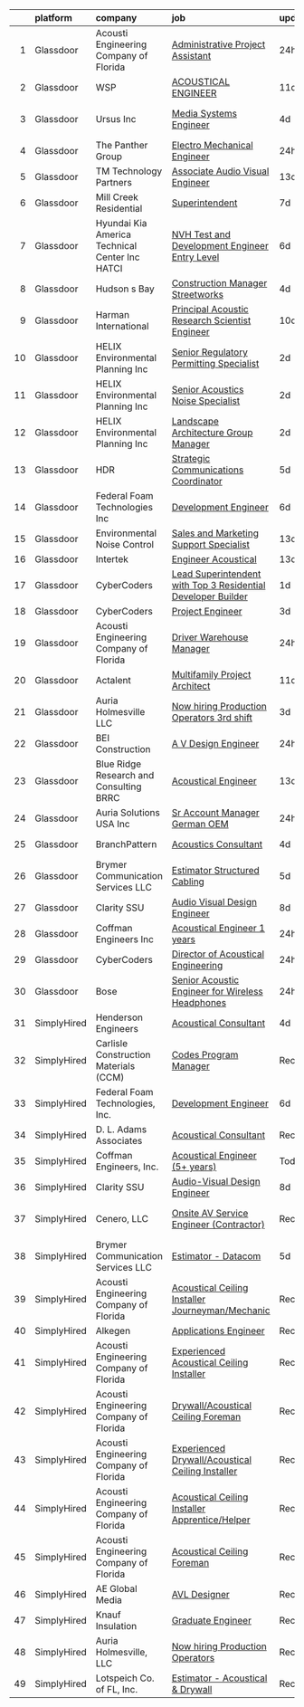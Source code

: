 

|    | platform    | company                                           | job                                                                                                                                                                                                                                                                                                                                                                                                                                                                                                                                                                                                                                                                                                                                                                                                                                                                                                                                                                                                                                                                                                                                                                                                                                                                                                                                                                                                                           | update_time   | location                  |
|---:|:------------|:--------------------------------------------------|:------------------------------------------------------------------------------------------------------------------------------------------------------------------------------------------------------------------------------------------------------------------------------------------------------------------------------------------------------------------------------------------------------------------------------------------------------------------------------------------------------------------------------------------------------------------------------------------------------------------------------------------------------------------------------------------------------------------------------------------------------------------------------------------------------------------------------------------------------------------------------------------------------------------------------------------------------------------------------------------------------------------------------------------------------------------------------------------------------------------------------------------------------------------------------------------------------------------------------------------------------------------------------------------------------------------------------------------------------------------------------------------------------------------------------|:--------------|:--------------------------|
|  1 | Glassdoor   | Acousti Engineering Company of Florida            | [Administrative Project Assistant](https://www.glassdoor.com/partner/jobListing.htm?pos=130&ao=1136043&s=58&guid=00000182154120f6afd54ba8b5dfa11b&src=GD_JOB_AD&t=SR&vt=w&ea=1&cs=1_5f589d04&cb=1658213966461&jobListingId=1008012456630&jrtk=3-0-1g8ak289rkhqf801-1g8ak28afg4er800-5ed929d872ec519d-)                                                                                                                                                                                                                                                                                                                                                                                                                                                                                                                                                                                                                                                                                                                                                                                                                                                                                                                                                                                                                                                                                                                        | 24h           | Garner, NC                |
|  2 | Glassdoor   | WSP                                               | [ACOUSTICAL ENGINEER](https://www.glassdoor.com/partner/jobListing.htm?pos=115&ao=1136043&s=58&guid=00000182154120f6afd54ba8b5dfa11b&src=GD_JOB_AD&t=SR&vt=w&cs=1_40ce6d6f&cb=1658213966454&jobListingId=1007990487585&jrtk=3-0-1g8ak289rkhqf801-1g8ak28afg4er800-0a1e8c84c27d995b-)                                                                                                                                                                                                                                                                                                                                                                                                                                                                                                                                                                                                                                                                                                                                                                                                                                                                                                                                                                                                                                                                                                                                          | 11d           | Boston, MA                |
|  3 | Glassdoor   | Ursus  Inc                                        | [Media Systems Engineer](https://www.glassdoor.com/partner/jobListing.htm?pos=104&ao=1110586&s=58&guid=00000182154120f6afd54ba8b5dfa11b&src=GD_JOB_AD&t=SR&vt=w&ea=1&cs=1_a2b248c9&cb=1658213966453&jobListingId=1008005399357&cpc=ACAF1607C5C1E404&jrtk=3-0-1g8ak289rkhqf801-1g8ak28afg4er800-469d476bb688d871--6NYlbfkN0CT8vBT9H5mqECx2dfLV_FONLPDKpIRssxVwtj05Tmm4rA5I0VNOPdM1oYsK66ov5qK-W12bR39nuZdautxRzyQ-tGf7a9N_KMuh0rx3YgYPPY5iTDyRKJMbPf_7pbIvKAn50V0YNTgg89r0csQO1NGsAjxMMQGKMNR-W3G9CGqhLOp03UscYEcVuQ3dURH2dWW0Fu37qYkxgaoqQshM2G7t3T5MMRhQpiRUgd_d9SBcRXsrUb9NsXlvhUC9y4DoLCNi8J7oBgqiaGO398xM9mwFOZueDy4jYoIaXt7Y9eSkCQ3k11QKc-P-rmtsG5YnHHOHhSUnLb2sqpnTUDDvtRc-aMmDkPO6xyQsBVSWZRUZE-N4p5A9M--zLgmSLRLsOBfFeBYO8xkdeQfLxVFV6PioOQucK4e57CV2LR0Bx8c5ddQJmQEmzY0Bv3yUkx-RmLiaxwgD7-GHF7XMloycJ1QAdnkJ4YYa4gDUs6D6s7qOXRXqPrgruRuAvlntegrjtatvDOJQEP4s3pJhe-4y2wH_UxHjkIu1mshnrOI3Trwzv_0RboJUzexA_8rJ8u5Y-NQmH0objsxF5MlzKC6Q-3oRRvw8fofMzCRenzHVZbU8vcTvwa6nFgWA7kDzAKrZZskyVOB7xaoDGABLELJEbd3k361-X0VCV3xpHAJCvXduWu-8bU9K7e4sHm6iRYDXBVTPAQhHQxtdRtI1yDmOUqOSaPyHOSAu3tqLZC3gOEoPT9nYcy1hMrDCzA-LVQNiGw0pcsReOhuzCJYkuoh0z4tC-X_AkdAl2NZZLpqXHgSRKMDtHmGc9Pz05AO5QYGlKMIevrwZwccE4h0zdf-fMmZ5PZbNm2rVjbCDU0T8-d6RggcFLZPS4jkSkPC8FpWLMfQxnzlFojtbQ5nt_xhQ6ujBG0wG-DyEPTKdSI6OVMIJ24NPdeUhtGhwTUVJk-0SxboJVEy0N-Bawn5lEBZvXudfA-Uc5CbmGjkjIjZaaVwEVF7Hxh5inp9fJhE5IgUulg%3D)                               | 4d            | San Francisco, CA         |
|  4 | Glassdoor   | The Panther Group                                 | [Electro Mechanical Engineer](https://www.glassdoor.com/partner/jobListing.htm?pos=105&ao=1110586&s=58&guid=00000182154120f6afd54ba8b5dfa11b&src=GD_JOB_AD&t=SR&vt=w&ea=1&cs=1_6ea4cd56&cb=1658213966453&jobListingId=1008012152413&cpc=9C2286EA3771AAF6&jrtk=3-0-1g8ak289rkhqf801-1g8ak28afg4er800-1b4b3d4c5c5de8e7--6NYlbfkN0CNPMheye81CzYnvunZY7yovNfSZKsgaMjzK-BTgXufI2fDZqb14OtID8EITmQy8dMzcIOru73pDKHPrNY-MK7sf-TavplzRMUtNmfhs4UtBexdbvnY3PLr7KnDrYeBYwXMUoTHBfN1mJn5LLEIikLdICZG_lovf7skNNzFH6Y3acbBQ15OpWQgO0URCBp1U2yIpyb9Ae_zn_u0ohNT0R6CMJiB-zOpm5XlJOdGIJo68OP09iG5wA36immZFzpWel10YCmMYzw2ds4agDqNefD7da8FSN7uyWuLFJGuRFKDqv4xugwMiGzLxRDcoQOsp9BvJRWr_EW_UpkIt01bQntdvIkeVibMuBScWG5fEhj1innGdIZrxS067f-IZ5p8xd8kR42dVK3V_n2eSiCMJ51pd3toL3uybcFyqjEtUDiaQD3GhG-TUiOF5UaNjcG7q5GetC_-rWIKKMDsA6R23g7-l2Tq1XUJGd-K1HvSqaQ3bAZLLYwP0ZXqXzt-napsKqOtNwHsiPKmNIL9Ubb5Py4R)                                                                                                                                                                                                                                                                                                                                                                                                                                                                                                                                        | 24h           | Littleton, MA             |
|  5 | Glassdoor   | TM Technology Partners                            | [Associate  Audio Visual Engineer](https://www.glassdoor.com/partner/jobListing.htm?pos=129&ao=1136043&s=58&guid=00000182154120f6afd54ba8b5dfa11b&src=GD_JOB_AD&t=SR&vt=w&cs=1_ae737e53&cb=1658213966456&jobListingId=1007985056122&jrtk=3-0-1g8ak289rkhqf801-1g8ak28afg4er800-ae2dfae912fb5acc-)                                                                                                                                                                                                                                                                                                                                                                                                                                                                                                                                                                                                                                                                                                                                                                                                                                                                                                                                                                                                                                                                                                                             | 13d           | Los Angeles, CA           |
|  6 | Glassdoor   | Mill Creek Residential                            | [Superintendent](https://www.glassdoor.com/partner/jobListing.htm?pos=123&ao=1136043&s=58&guid=00000182154120f6afd54ba8b5dfa11b&src=GD_JOB_AD&t=SR&vt=w&cs=1_d37b7ff2&cb=1658213966459&jobListingId=1007997983007&jrtk=3-0-1g8ak289rkhqf801-1g8ak28afg4er800-27372e5420103dac-)                                                                                                                                                                                                                                                                                                                                                                                                                                                                                                                                                                                                                                                                                                                                                                                                                                                                                                                                                                                                                                                                                                                                               | 7d            | Georgetown, TX            |
|  7 | Glassdoor   | Hyundai Kia America Technical Center  Inc   HATCI | [NVH Test and Development Engineer  Entry Level ](https://www.glassdoor.com/partner/jobListing.htm?pos=121&ao=1136043&s=58&guid=00000182154120f6afd54ba8b5dfa11b&src=GD_JOB_AD&t=SR&vt=w&ea=1&cs=1_174dde14&cb=1658213966455&jobListingId=1008001116370&jrtk=3-0-1g8ak289rkhqf801-1g8ak28afg4er800-073df34968737203-)                                                                                                                                                                                                                                                                                                                                                                                                                                                                                                                                                                                                                                                                                                                                                                                                                                                                                                                                                                                                                                                                                                         | 6d            | Irvine, CA                |
|  8 | Glassdoor   | Hudson s Bay                                      | [Construction Manager   Streetworks](https://www.glassdoor.com/partner/jobListing.htm?pos=128&ao=1136043&s=58&guid=00000182154120f6afd54ba8b5dfa11b&src=GD_JOB_AD&t=SR&vt=w&cs=1_154087fc&cb=1658213966456&jobListingId=1008006784126&jrtk=3-0-1g8ak289rkhqf801-1g8ak28afg4er800-ecda5ea9a7543543-)                                                                                                                                                                                                                                                                                                                                                                                                                                                                                                                                                                                                                                                                                                                                                                                                                                                                                                                                                                                                                                                                                                                           | 4d            | New York, NY              |
|  9 | Glassdoor   | Harman International                              | [Principal Acoustic Research Scientist Engineer](https://www.glassdoor.com/partner/jobListing.htm?pos=127&ao=1136043&s=58&guid=00000182154120f6afd54ba8b5dfa11b&src=GD_JOB_AD&t=SR&vt=w&cs=1_a9dd0c6d&cb=1658213966456&jobListingId=1007993483861&jrtk=3-0-1g8ak289rkhqf801-1g8ak28afg4er800-5b7b41a4aed6c817-)                                                                                                                                                                                                                                                                                                                                                                                                                                                                                                                                                                                                                                                                                                                                                                                                                                                                                                                                                                                                                                                                                                               | 10d           | Northridge, CA            |
| 10 | Glassdoor   | HELIX Environmental Planning  Inc                 | [Senior Regulatory Permitting Specialist](https://www.glassdoor.com/partner/jobListing.htm?pos=107&ao=1110586&s=58&guid=00000182154120f6afd54ba8b5dfa11b&src=GD_JOB_AD&t=SR&vt=w&ea=1&cs=1_0c032fd1&cb=1658213966454&jobListingId=1008009556901&cpc=F583A5AE0DDDFE3A&jrtk=3-0-1g8ak289rkhqf801-1g8ak28afg4er800-88ed8b1bcfc316c4--6NYlbfkN0BXfkHHz_AtdSVqqMg6cNBtxrAHPGd1Ga-vcHsqg8uhlHnsTi4bG4BX1NzpvMTNLor6_7Ok8V3RGHq7Lr48e_V3Ktv0NA0GNHPHgnuvyV1yNvwJHoHeWKADy-qWQZ5E6qXD9O3EdE7R4Fkm8YoLdEXXVOtRHl9jEd936QHoWyImEfEho1l4JjmaF5pDPcXbR3ENXkpvBDQibIsFEwWYAJaPP5P86e0cHgxoO8e1xAGGPMCOgYzlKa6zUMYZCZIZJJ1b5oL1PhKNn7iadb7XcHzt3ZHOq799oL-s4WHpLWgeQRXunb2tA1keV7RO-9fuOYINsWLqIrIXH3WfGydgxKIsmuirZ54xy9rZEF6Bi7ETa-dj3AnHvSTEgzAinRAoYoOylr5kHA1FyAez_JtDyEl-eTKTx82zwFN453Yvfm9npxP216DatT0JhEuXWmpWnBd6EV0CXGs62XOZhuYWgmxZR8LSsg2KDCJgKb0xp2tMQQ%3D%3D)                                                                                                                                                                                                                                                                                                                                                                                                                                                                                                                                                                | 2d            | Sacramento, CA            |
| 11 | Glassdoor   | HELIX Environmental Planning  Inc                 | [Senior Acoustics Noise Specialist](https://www.glassdoor.com/partner/jobListing.htm?pos=109&ao=1110586&s=58&guid=00000182154120f6afd54ba8b5dfa11b&src=GD_JOB_AD&t=SR&vt=w&ea=1&cs=1_5f81ff61&cb=1658213966454&jobListingId=1008009557015&cpc=48B9F4758953335C&jrtk=3-0-1g8ak289rkhqf801-1g8ak28afg4er800-8a40cf882e2e0410--6NYlbfkN0BXfkHHz_AtdSVqqMg6cNBtxrAHPGd1Ga-vcHsqg8uhlHnsTi4bG4BX1NzpvMTNLor6_7Ok8V3RGL7pnBmlSyGP_7tBhHYEpPkYuWi4XYrVnX5u47afq1ffdgONjoiJst_yDVmK5PoFCFi8GFa8pRAsGD0LN2N-UpsuIpPgryJ9aDcVKVq4MG3gklVMkfMhEFB7Y5GTUkZORwfPe7iDaXvbrLIFeAEOYPreTexF3ECHNmOKNTl35MoW_2-0hQXnnt4Ctaj5tzkTeNU7VNOLAmEIl1p00LAAQ88k7umx-4t144moFTa7sc46R1B2I9pqoSxusecSrE1eOrWCx55jcdh7ZJamfS0htmHUkNfZtmphSn53Zu9_RrKyr--nnY0zkW4qHv_WDhLhAsjuyzQ9SngVkqafu-6rfPnO1z1H0djsd-EHOf3X1dloIinRG2AqHHMnCjbG6nj8j_X886r5H-oCaySPfUsVQOKe2KM4eGRPTg%3D%3D)                                                                                                                                                                                                                                                                                                                                                                                                                                                                                                                                                                      | 2d            | San Diego, CA             |
| 12 | Glassdoor   | HELIX Environmental Planning  Inc                 | [Landscape Architecture Group Manager](https://www.glassdoor.com/partner/jobListing.htm?pos=110&ao=1110586&s=58&guid=00000182154120f6afd54ba8b5dfa11b&src=GD_JOB_AD&t=SR&vt=w&ea=1&cs=1_31b25c3f&cb=1658213966454&jobListingId=1008009558325&cpc=1FDE87803EF93CD3&jrtk=3-0-1g8ak289rkhqf801-1g8ak28afg4er800-1c620a6ce35d6247--6NYlbfkN0BXfkHHz_AtdSVqqMg6cNBtxrAHPGd1Ga-vcHsqg8uhlHnsTi4bG4BX1NzpvMTNLor6_7Ok8V3RGE1HHwua-ltMvEBkLpJZ_vbFAqNAayFNwtMcvMwMU3-Fo3QECQc-zbItPyrW2HTT6z9bN6Opf_1Nw7yJ9-O62KWgs1wVuShUAJeLGTTNep4qa9h7Qv-A8iASx2u4uuA08Xu9fYxfJ4tzmQ205noyiUS5Z2jUvlyiY0tOZtpCpx_khAWIJUdFFtit2jxTmRbZTUzP_RvpMRyazh1gjcRxWL-cw4DE8xFx-oQ65rvcGJOMD92hQlQfrjXWS5Zy4GH2UmVS-ohFxD7duNusXD3tcqx_Nt3rxKw8het78aCWjBKI1zimBUb0Ssa2b0mxoR71QP_wi6JLXGd0FpaLUe9xwuCOMn6gJYj7N6z2cmzyV6wdn5awZDFtXfBQWAkiwvKZ7AcIjlltVRwlYcllsZSXkMc4qpV3l8o2tg%3D%3D)                                                                                                                                                                                                                                                                                                                                                                                                                                                                                                                                                                   | 2d            | Oakland, CA               |
| 13 | Glassdoor   | HDR                                               | [Strategic Communications Coordinator](https://www.glassdoor.com/partner/jobListing.htm?pos=122&ao=1136043&s=58&guid=00000182154120f6afd54ba8b5dfa11b&src=GD_JOB_AD&t=SR&vt=w&cs=1_0958dd30&cb=1658213966455&jobListingId=1008002687942&jrtk=3-0-1g8ak289rkhqf801-1g8ak28afg4er800-fe4f28c09d0ec4a5-)                                                                                                                                                                                                                                                                                                                                                                                                                                                                                                                                                                                                                                                                                                                                                                                                                                                                                                                                                                                                                                                                                                                         | 5d            | Las Vegas, NV             |
| 14 | Glassdoor   | Federal Foam Technologies  Inc                    | [Development Engineer](https://www.glassdoor.com/partner/jobListing.htm?pos=101&ao=1110586&s=58&guid=00000182154120f6afd54ba8b5dfa11b&src=GD_JOB_AD&t=SR&vt=w&ea=1&cs=1_d8e48f9b&cb=1658213966452&jobListingId=1008000110215&cpc=E1C104E4DB0A9973&jrtk=3-0-1g8ak289rkhqf801-1g8ak28afg4er800-07b9aaba8ff7c267--6NYlbfkN0A2cWPv4WwwwsK-OqGx29RZ2Cn8DxvKG2W112bVX1U7wXY_LdZuHcb8VhGTNh0IY3CJNkbpfd2_FBKNe8gaTLoj-0pb9f3mSyGF-j4MXogjKcaXyIdVaT87v00M9Kf6gQ2b4sxTgOCJAe0WpBujSaTmJY9waB_5hVD6jx8-5CSTrM5Shy-fY6dTR5gn_DeBL7Cb3TBWhYZroA7L8TwLhaPCKc1BJg_2fhPymhj-zRb-h8oWU7fBHZjA_QX-yiv11Rs38acpm8wcPj8T0TkEUnV3VBzCU739L2OdeQ6bIS_9q7cOkvLs8Py2_jKWiVqtiTTWurrwygvHDtIbl-e-INmt87SgGr5e6g5VoD0c3Jnw0M-dd4FCfuadxFPgjl5ddOVfxfY3umKMFEmf5wSlHW4C05s1U0R2Upvnf8Q7dQGnFnHNNdSeAngsd-isgGAXiZWY_ZEZYLojMsRvw06WpodKfK7RLDBys6anNDmYEJm-29YoSXD7vxtYqJOPR8RgOiaaX6Yij_kyOQ%3D%3D)                                                                                                                                                                                                                                                                                                                                                                                                                                                                                                                                                   | 6d            | New Richmond, WI          |
| 15 | Glassdoor   | Environmental Noise Control                       | [Sales and Marketing Support Specialist](https://www.glassdoor.com/partner/jobListing.htm?pos=102&ao=1110586&s=58&guid=00000182154120f6afd54ba8b5dfa11b&src=GD_JOB_AD&t=SR&vt=w&ea=1&cs=1_d820d2af&cb=1658213966453&jobListingId=1007985424526&cpc=235F38378B0CF412&jrtk=3-0-1g8ak289rkhqf801-1g8ak28afg4er800-82fc0bf076cff797--6NYlbfkN0A1Hx1H8Z_ZGf51L8iwGP-htVtHzPykBAmnYM3BEYS-Bt4FD57loI5xMzsfvvkT8x5VW-oXRyJcwdXkt9HRJqx4drtQEeW0N51_km-Vh0ieelR7_EutiBXWtCbh6uFSzAIC9ETki8MBGMhom9RPZUQjBp58bidfNIBObTuvvrPUw0kDWkGuQkllvp1yWCQVhi3REmYQ5ol-HsFCRVc_CLQgyCQgRjW8IzutwD0IFSOXZ44EWAMxQGX-oY-e9v2158Cq8fIpsQC0CsfrYOTUJy6cv1wIEQrUoLZlkm9afIkaBHqkTaicJkb4CFquG6OmE0GiZcBuzej7BhA81oWSh8bAKYAgqMLkL7vdR6KyX16JrTh4usn6U68W97kWosB5OLepKkDumA3JTUkecqCP57OQlf02JiOkkN11pdtCTBWjWhjK5VArDkChpR52pxBRL7JA-x19cbddGdqLEIzdVEfVwJ4tjXtFp6ynTz2brD96UMUkqj1SJJS63SRyZ5j2OrI46K25-MkhG5MHYNnvekfKp4xsHVZ8Hs4%3D)                                                                                                                                                                                                                                                                                                                                                                                                                                                                                                               | 13d           | Longmont, CO              |
| 16 | Glassdoor   | Intertek                                          | [Engineer   Acoustical](https://www.glassdoor.com/partner/jobListing.htm?pos=118&ao=1136043&s=58&guid=00000182154120f6afd54ba8b5dfa11b&src=GD_JOB_AD&t=SR&vt=w&cs=1_346543a5&cb=1658213966455&jobListingId=1007984744565&jrtk=3-0-1g8ak289rkhqf801-1g8ak28afg4er800-4913c993b58bbeb5-)                                                                                                                                                                                                                                                                                                                                                                                                                                                                                                                                                                                                                                                                                                                                                                                                                                                                                                                                                                                                                                                                                                                                        | 13d           | Cortland, NY              |
| 17 | Glassdoor   | CyberCoders                                       | [Lead Superintendent with Top 3 Residential Developer Builder](https://www.glassdoor.com/partner/jobListing.htm?pos=112&ao=1110586&s=58&guid=00000182154120f6afd54ba8b5dfa11b&src=GD_JOB_AD&t=SR&vt=w&ea=1&cs=1_475f190b&cb=1658213966454&jobListingId=1008010210126&cpc=6FC5BA77C9A4CD78&jrtk=3-0-1g8ak289rkhqf801-1g8ak28afg4er800-de20860cd5d8bae1--6NYlbfkN0CpFJQzrgRR8WqXWK1qKKEqALWJw739KlKqr2H-MSI4eoBlI4EFrmor2FYZMP3muM0MAK12PrKEheTgB7YnHdifU3RBJlfXLtEHD-EIbCGHYpva6JCq2UtSqiddhjvozrVw6qnlUJi4ZcvXZQQsiQyD-od1vbOp4Urn0xJn356PpaK0Oyt4Iw3LHNRGRX43BQGd6D5Lfbst0dBR1fJ8pNMlVKHxz8RlCCBPJqB-H0lLgNld5rlL-4y0OhJFIXtM-l3QwigNp5p3zDMuuN8pmNITuEotWCC22wrVrqiifEJwvYP6hIsJGBFtpHOW1XnGOgw-iGzkWNS8wfuOK6M7LT3n8pzReNLNwnydBm3ps5KOzs9APrKrdph2BoLl--VXiglATq1WA7jPGtOawZ7ZVBOIBm9buqI7rPf9xax1mIxuGQVSS3eJD186Z5qDKPK1lo5yF7GtD5RgTtnQ7QB-0E_ctLrOeaFgLrERUnvlfWLyeZqsXfa5M696veTPpXnpTzqAsn3BlvWxPq5S1AGcQzIgO7cjsr-aEGErBqTV-xwXznj7c6pbjwR_KUe2zfwLq89WXN-mr9csEy8-mayy65o9qhHaG9l_ktX91VHoVYfrLUtUNJAM_WbXjNdfXi4cztkebgGw9Oh3ObR__sEZTRUteIteP8eI3sxmfWvK5LQlLHPWIvx9Xm8Eo_mFsXYGWMDY6MOqMaWviGEmAev26CIQ2i28QZ_YeWkh9SFhHfLsAN7jJkM5pFtQ58ZbDo632OkEwZCZjRkfILo5PQa-VXJqvSK_dryu7nCaQ6NiUF5cUSkOIb4DbuDYurTxgFD9EYyixhgod-PtoLPtGlZkulbdvaH5R6Muj_BS2mCAZYlYYRSYwiSbu-lAmF04n6sHf7JYAifrAN4lNx1WkFbwZHl1_Ihk6x2XDn27onsVNZURva0oJn-uLpoyKx_L06HCtvyvjvLhKH9yi9xxFZIwZL4MjpJrE2DE5FfhXp2SFxtqew%3D%3D)           | 1d            | Portland, OR              |
| 18 | Glassdoor   | CyberCoders                                       | [Project Engineer](https://www.glassdoor.com/partner/jobListing.htm?pos=113&ao=1110586&s=58&guid=00000182154120f6afd54ba8b5dfa11b&src=GD_JOB_AD&t=SR&vt=w&ea=1&cs=1_599c7350&cb=1658213966454&jobListingId=1008008701239&cpc=2CAED5C921A5F994&jrtk=3-0-1g8ak289rkhqf801-1g8ak28afg4er800-ce0d5dfa593230fe--6NYlbfkN0CpFJQzrgRR8WqXWK1qKKEqALWJw739KlKqr2H-MSI4eoBlI4EFrmor2FYZMP3muM1oRu76nIrQEVdfsl5YwaPyp8FOygtAxdRF_jZzP818l3RNdMsd1oPNc-gNoj1yAvpqR55H-n1hvA9WUDH1vx4PkFklG7jabn3Av6MXxZ0aNoyK2cCtwQj0kEXxUwvYn9yi2r8nlCdql4p4VjnsnXbZ3TMoKOmeGY3zfZ2fFI_Sa1_7VgBAh72svErNIpZmwLS9Vf8U6aF2MGjWYhTKDhmFOf6t7H_tDs529x0VRSPKXasYd4Ekdq7ZJQchS4I9g50ZhAuJSSWTNJgeX5yte8bWfmSk68htrmPJFapGyKl2dIfwn_hATyQ9e3gQLZ8psaaggnqDHjL-eSd3x6Io41PMS2U9AOtbuxwYDjLvuBXksI_bC2Rto3PKu7-XdyvsnaE3LsRVdjc_0IYnzfBjU2QDVQnWehWn-sc7-wyJbvvYNUqMZLxw0Tw5Bne_8DgzbwBzT2fpIO01K1VKIONP9EIZQ47ak75cPgeV8MdL5LqYdUjBq9gG1RCB3E_8lbbXxe2JfuRc8ag-g8_DImE2CrhXbzcysfuBn_yUaY_J_1WXOvbhlEmHa7tJLp_Bi3hs5VsDWnAzPz7V5ZDrRiS3urLb8fW7_V_2_OVGi5eTIRz_s_9eleAhyKpvshK2V6UVKC1gWDH3HREMjjbvqo2eI6sIKBhCQBat7rJF5gNnFLjQQniTFHA33xXiW6nWwG4nZoqAHpWZDfX3MfQQKJ21O88nqZkFk1vtaObYJNML_FQy2caZNAVXYPAXA5WumLodifbgQfxijT7oLwMwrbyRcWwJVSNjCz8ZIeRdenJuGGxEAidjwK0J-l8fbg-byMXZb_8HiOzMXw7UfEBR0rJgtKXNXFbmUZ05t6mHz27O6VNANeohOfVwMHzZaUT5tiAEqyfYlC1bnHBH23qsDdrmwl8-BMgsvV3FDwR_Hk0iCAzoNQ%3D%3D)                                                       | 3d            | Eugene, OR                |
| 19 | Glassdoor   | Acousti Engineering Company of Florida            | [Driver   Warehouse Manager](https://www.glassdoor.com/partner/jobListing.htm?pos=120&ao=1136043&s=58&guid=00000182154120f6afd54ba8b5dfa11b&src=GD_JOB_AD&t=SR&vt=w&ea=1&cs=1_a4d72582&cb=1658213966455&jobListingId=1008011998474&jrtk=3-0-1g8ak289rkhqf801-1g8ak28afg4er800-6dd2f8ecd4dcac14-)                                                                                                                                                                                                                                                                                                                                                                                                                                                                                                                                                                                                                                                                                                                                                                                                                                                                                                                                                                                                                                                                                                                              | 24h           | Ladson Village, SC        |
| 20 | Glassdoor   | Actalent                                          | [Multifamily Project Architect](https://www.glassdoor.com/partner/jobListing.htm?pos=111&ao=1110586&s=58&guid=00000182154120f6afd54ba8b5dfa11b&src=GD_JOB_AD&t=SR&vt=w&ea=1&cs=1_5c1d9c5c&cb=1658213966454&jobListingId=1007991096435&cpc=47CFDC01B3F81FAC&jrtk=3-0-1g8ak289rkhqf801-1g8ak28afg4er800-c435ae7d017fa7aa--6NYlbfkN0ChYVx_I3yfZ_JDY3EFoivtqvi_stwnZ_kRt8Dowt_l_d1ydueao4NE-oUleRJ4yhhhIJm5OPa4SxugJCD6sPeNa0TnM9bObPOEY-MCevAg3OPbEFFIa6lfqL1WKo5y_7GLT0uOfmVkplVcLooG8Ifik4ubO2tEHsdliUGuJvT_e1vtF0eHreqEi436tY4pgwO_FO_tHtJFmLHuSklYKsA5jTPryJZ49Kbq1ldQjCRJqP73ZRxBVeiugmDemDnFRfHdVpe6Q1kVqpvx2yRGNMNDo2zf-LoujuTRSqtN6FsnBhlnnMCxD7VDK8swDQyRA-rCMI5Unjcuai90ejqSD1EXHOt4sgkVcEHUt5h4i2jAIj7nH9kI4BhI4th7ODvJCIAhIxrW9LR0qu8B3G6Sx8u7D23pFQSuSQ_dn_TUkn-YpItGw1r2Y6QwCa8qKKTEiFtzravylXqXgMDxRX8xDa97iJ14RUw1Qf0VsPLA5z9mub-QWXI4brkWyzjzt_AY7V9CFKXSgYt6gRfep6LdErRs3vxVHolpgv-RVY8aYbIBpoyEh1bK05cMWwz9H9s9IMzw64TONzqUH1uvG6AlJQXZXbECNeLFJOCZSmMN6WjMtS5j6N1xI3wK3Z7zLTr1biQNRMGFEeWIURtP6WYCX1Hw2S0bjdm-4WDG99T5n0Qpv9SsrfvrCk0Edb1oz6W6QPeRZJrrns7Ng57bLuMBHftkayHEpGz_PVHnwDGqAVSlkaZpnAjPam2sYR66wVxTLoJqpXgscCxJb-L61cioHj_UJwUrEWkxalDZjZgPRfuXagZDZ0R0rebrw5ZUwdzwhjk-rzxmpIgmGVjvtrAkQBpUHLBK8DcMjy3IIcqqqWy8abQK8g6wB_SvhasSLTfyWMGDvH38LXBNhdAm5ihz5RqbwJ40hUSGV8TPUhj_BwBQAExKj1VoHrks1KJbbdk-3bdkuSBNfzizI8JZlfF3rfzXJ-0RbNHkTXE%3D)                                                        | 11d           | Dallas, TX                |
| 21 | Glassdoor   | Auria Holmesville  LLC                            | [Now hiring Production Operators 3rd shift](https://www.glassdoor.com/partner/jobListing.htm?pos=108&ao=1110586&s=58&guid=00000182154120f6afd54ba8b5dfa11b&src=GD_JOB_AD&t=SR&vt=w&ea=1&cs=1_8aec0ff5&cb=1658213966454&jobListingId=1008008521524&cpc=7F6F94E2229B3AB5&jrtk=3-0-1g8ak289rkhqf801-1g8ak28afg4er800-10c5b0a3467a984f--6NYlbfkN0CYq252up1RlunyTpquboaD00VQoFHGwxopcVBoMHAHGAR_8EZ9zb_OlWK_xQskGIvOyYyh1Y0lXyrkfiwp7Se9Tg3DkTt6z9ciQCKPWqekckq5czsqAaNhgjTWytDbkQ9Wc0H4kGm1YPJsPdDGbXcVxMFemMo1M5lRk2tX0qs60UoxeG3axXz7igds7ntDizvJ7bSY7Uq3fxS-kVO942o5QLkzOrDSj_ICn7BpY_RHNiH2-mzeYtn6Vk9sqi3GG5BvqIu6o6Z8GR92pwEBy8qFh5iLV3QWpTHebDl8b_9aAY5cyYPP2v22aFojjSX5UALYQWkXwDLn8Ew-b5LZ8UXSx2BM4CYFZdXAatFduk8eWtbSGU4-f2r963s2oO7EIcJYNDITrr3wdo-0UWYPhKlTGuqg83zKanNHdZ_crdl0-oopKw8OT8QcWkBgTMRCTN6hTSGcxzhUQF7HjF3lJPKfZmWLXCED7bGZ7Mjy4MEfYf3AA3sazJ3jzwo7BRBQFKk%3D)                                                                                                                                                                                                                                                                                                                                                                                                                                                                                                                                            | 3d            | Holmesville, OH           |
| 22 | Glassdoor   | BEI Construction                                  | [A V Design Engineer](https://www.glassdoor.com/partner/jobListing.htm?pos=117&ao=1136043&s=58&guid=00000182154120f6afd54ba8b5dfa11b&src=GD_JOB_AD&t=SR&vt=w&ea=1&cs=1_1a8d99b4&cb=1658213966455&jobListingId=1008013175113&jrtk=3-0-1g8ak289rkhqf801-1g8ak28afg4er800-74267231eab92c0e-)                                                                                                                                                                                                                                                                                                                                                                                                                                                                                                                                                                                                                                                                                                                                                                                                                                                                                                                                                                                                                                                                                                                                     | 24h           | San Leandro, CA           |
| 23 | Glassdoor   | Blue Ridge Research and Consulting  BRRC          | [Acoustical Engineer](https://www.glassdoor.com/partner/jobListing.htm?pos=125&ao=1136043&s=58&guid=00000182154120f6afd54ba8b5dfa11b&src=GD_JOB_AD&t=SR&vt=w&cs=1_e023a5ad&cb=1658213966460&jobListingId=1007984071482&jrtk=3-0-1g8ak289rkhqf801-1g8ak28afg4er800-4d80aee091fc2695-)                                                                                                                                                                                                                                                                                                                                                                                                                                                                                                                                                                                                                                                                                                                                                                                                                                                                                                                                                                                                                                                                                                                                          | 13d           | Asheville, NC             |
| 24 | Glassdoor   | Auria Solutions USA  Inc                          | [Sr Account Manager  German OEM](https://www.glassdoor.com/partner/jobListing.htm?pos=119&ao=1136043&s=58&guid=00000182154120f6afd54ba8b5dfa11b&src=GD_JOB_AD&t=SR&vt=w&ea=1&cs=1_4aa7b131&cb=1658213966455&jobListingId=1008012008613&jrtk=3-0-1g8ak289rkhqf801-1g8ak28afg4er800-da8cbc55621e7c4a-)                                                                                                                                                                                                                                                                                                                                                                                                                                                                                                                                                                                                                                                                                                                                                                                                                                                                                                                                                                                                                                                                                                                          | 24h           | Southfield, MI            |
| 25 | Glassdoor   | BranchPattern                                     | [Acoustics Consultant](https://www.glassdoor.com/partner/jobListing.htm?pos=126&ao=1136043&s=58&guid=00000182154120f6afd54ba8b5dfa11b&src=GD_JOB_AD&t=SR&vt=w&ea=1&cs=1_ebf442bd&cb=1658213966455&jobListingId=1008006807757&jrtk=3-0-1g8ak289rkhqf801-1g8ak28afg4er800-4a6f2731c8ad9ed7-)                                                                                                                                                                                                                                                                                                                                                                                                                                                                                                                                                                                                                                                                                                                                                                                                                                                                                                                                                                                                                                                                                                                                    | 4d            | Kansas City, MO           |
| 26 | Glassdoor   | Brymer Communication Services LLC                 | [Estimator   Structured Cabling](https://www.glassdoor.com/partner/jobListing.htm?pos=103&ao=1110586&s=58&guid=00000182154120f6afd54ba8b5dfa11b&src=GD_JOB_AD&t=SR&vt=w&ea=1&cs=1_44eb9542&cb=1658213966453&jobListingId=1008002307435&cpc=ACAF1607C5C1E404&jrtk=3-0-1g8ak289rkhqf801-1g8ak28afg4er800-ebfed6f595c8b7cf--6NYlbfkN0BkXzsQd4r-eeIe9EGUqD7bfzGY7GY9tWpZlRE9F077MvQ1oKug8_rVCtiadD5T4bbFIi-ZbQyN2KucEeUPWZuhlVKOUrvpYiqPO6Kn8twaY4PbHsFppr3JHY4jHIuovnjXA5w2J7-q77P3yUEQoCFBuCMj5rQbV5aOdfkCZ32XqTdfwq95byOANvp3BExmdIEUQiwFJMGgx-4OeBZr_fCV3or8zUIqZoLXgAkO8pKg8ibXOFb1xriSKZcKv5SAqUJnXQ4ULqCrg3iZoAoSgSV4gTBQhies5SAAxJ4dJOWNH-T97C3YouJFPPZX48gZsZOJ6deuKylFpInplTcoN6dvts3e_bLJu9hu8oeLXCY24NfzrF5Tljj6dZxdivvj6fzQj94-95-V7DuJdSGIFiJH-j5XrCiEVk4K4bJmBPnj1fy_jfahqcLD6LWtLmMdcLJS_iGxOPWT-6_yBczpu3ikE0bQBcdsGZL_jaVjdcHoX5EeOqKemWC2bOSdfxXm-pT3yIgOPwd9og%3D%3D)                                                                                                                                                                                                                                                                                                                                                                                                                                                                                                                                         | 5d            | Grapevine, TX             |
| 27 | Glassdoor   | Clarity SSU                                       | [Audio Visual Design Engineer](https://www.glassdoor.com/partner/jobListing.htm?pos=116&ao=1136043&s=58&guid=00000182154120f6afd54ba8b5dfa11b&src=GD_JOB_AD&t=SR&vt=w&ea=1&cs=1_9c19f66d&cb=1658213966455&jobListingId=1007995800311&jrtk=3-0-1g8ak289rkhqf801-1g8ak28afg4er800-407bc9f77d9583b7-)                                                                                                                                                                                                                                                                                                                                                                                                                                                                                                                                                                                                                                                                                                                                                                                                                                                                                                                                                                                                                                                                                                                            | 8d            | Remote                    |
| 28 | Glassdoor   | Coffman Engineers  Inc                            | [Acoustical Engineer  1  years ](https://www.glassdoor.com/partner/jobListing.htm?pos=114&ao=1136043&s=58&guid=00000182154120f6afd54ba8b5dfa11b&src=GD_JOB_AD&t=SR&vt=w&cs=1_261c22cb&cb=1658213966454&jobListingId=1008013429181&jrtk=3-0-1g8ak289rkhqf801-1g8ak28afg4er800-73eff2c4e3dff544-)                                                                                                                                                                                                                                                                                                                                                                                                                                                                                                                                                                                                                                                                                                                                                                                                                                                                                                                                                                                                                                                                                                                               | 24h           | San Diego, CA             |
| 29 | Glassdoor   | CyberCoders                                       | [Director of Acoustical Engineering](https://www.glassdoor.com/partner/jobListing.htm?pos=106&ao=1110586&s=58&guid=00000182154120f6afd54ba8b5dfa11b&src=GD_JOB_AD&t=SR&vt=w&ea=1&cs=1_1f79f70f&cb=1658213966453&jobListingId=1008012923726&cpc=6FC5BA77C9A4CD78&jrtk=3-0-1g8ak289rkhqf801-1g8ak28afg4er800-29ce6feb51285c58--6NYlbfkN0CpFJQzrgRR8WqXWK1qKKEqALWJw739KlKqr2H-MSI4eoBlI4EFrmor2FYZMP3muM0VPgwL63opAVq1OqtA0DHjIPQkdOYyKOKi2jIqX2u9-vxJUu8-wrzhu8EOGKxk0Ig9vsqR1HGrUYB1UefLO28VxP_kvri4_BiVKnsA7XApfZPmZp7x8kqLDnMxiNK0tMaUJgl4_RC0ZXtF8LdhS1zhse-BGx8-OHPJBfiR7lh90j3Q1dnloRWrzBCFgc-pOFbJFyZlV4kc2wgSeSD_HdFIkarjJlfcYn5S5l48D3Dfi9TA-PqJ1c7pViPs83RVS5uoEdXeTdnecc_TH1EBcSiFWEXZTeybKyibKqhPwIQutcrN-CDRfyhE8QIYmOFCFqV4VrFqwjnLd5ai3yc6zGNJ6PJ1wSVsEdLhYcH87t5-9l6LFzSX8z3FAiB7dxHAs1oF-IjvXezLzgtyk5V7n2vpBIDrbe-UbxV-V4bgHmggdkPG90QAyH8bnCL-i933MAtoyaqhxAQU12-2pkMeZ--HNJ9AgW2pzMwXr3U85Q_mXp5OOMMJBQiHgkmgLoZ-9vJDsiS5JoZkxWPVfNyFlEe7_HcAF_pw-ODZiq4GTF_fK1guEZknaMM2US8BxAHBBwY_xEnrTIJERczFA5yQVyZ3_t2amCIYWbsNPDgZFPVSCYNsV_CKaWYlWeSfitZKA6GygJz9rvxPr_KoHBtxutZQVicoSKtF4scvFhxCd8fWgr9aZF1EZRHz1rSW-UP2woVtOcEG6J1I5TV__S-c4XKlsi0Ipbrjyd3lO8G7FcSkD4MM_OAs1Rrq-9JrVYyH7RxRxHeSgf-zHMz9U5ZFt7iijg1RGg0n5aAig2HkGM4o7JCq6_sRbiFj0hgrUwA5o7yqdYDA2Vm_vUwykRgmqX6VeNaBHa6PJuZ9hrRgs--c6pU6qdGAPKdO4VFj7B9I6HoFXknE3V59CyXYMMyTTB-yaM54li9pS9Zok78UD64lr6dMAG7toEFnObPI2SoHLZ-xUSDW4cJpi_NrEOwzxw_W) | 24h           | New Orleans, LA           |
| 30 | Glassdoor   | Bose                                              | [Senior Acoustic Engineer for Wireless Headphones](https://www.glassdoor.com/partner/jobListing.htm?pos=124&ao=1136043&s=58&guid=00000182154120f6afd54ba8b5dfa11b&src=GD_JOB_AD&t=SR&vt=w&cs=1_34ffc908&cb=1658213966455&jobListingId=1008012384093&jrtk=3-0-1g8ak289rkhqf801-1g8ak28afg4er800-47a711fa64547f7f-)                                                                                                                                                                                                                                                                                                                                                                                                                                                                                                                                                                                                                                                                                                                                                                                                                                                                                                                                                                                                                                                                                                             | 24h           | Framingham, MA            |
| 31 | SimplyHired | Henderson Engineers                               | [Acoustical Consultant](https://www.simplyhired.com/job/eUozg0COUTagAe9IZamS1zUaMXCsMz97T7hC9QAJ6Yf6SNVhzyiIkg?q=acoustical+engineering)                                                                                                                                                                                                                                                                                                                                                                                                                                                                                                                                                                                                                                                                                                                                                                                                                                                                                                                                                                                                                                                                                                                                                                                                                                                                                      | 4d            | United States             |
| 32 | SimplyHired | Carlisle Construction Materials (CCM)             | [Codes Program Manager](https://www.simplyhired.com/job/15enivdnBZvVM_wlZwsdTcbBxaEdNbLy67EIpomqPCUb52DxezvbHw?q=acoustical+engineering)                                                                                                                                                                                                                                                                                                                                                                                                                                                                                                                                                                                                                                                                                                                                                                                                                                                                                                                                                                                                                                                                                                                                                                                                                                                                                      | Recently      | Carlisle, PA              |
| 33 | SimplyHired | Federal Foam Technologies, Inc.                   | [Development Engineer](https://www.simplyhired.com/job/OZRL5QxFyiVH1G9AWySM02YHcEKgtv3NlEZpMASq0VP6DsB2Xse8nA?q=acoustical+engineering)                                                                                                                                                                                                                                                                                                                                                                                                                                                                                                                                                                                                                                                                                                                                                                                                                                                                                                                                                                                                                                                                                                                                                                                                                                                                                       | 6d            | New Richmond, WI          |
| 34 | SimplyHired | D. L. Adams Associates                            | [Acoustical Consultant](https://www.simplyhired.com/job/man6NJQh2hzEQJH4Hh8PCVpo9cZUcHTWNWuhzjcd1zz1GAQl6PoT8Q?q=acoustical+engineering)                                                                                                                                                                                                                                                                                                                                                                                                                                                                                                                                                                                                                                                                                                                                                                                                                                                                                                                                                                                                                                                                                                                                                                                                                                                                                      | Recently      | Remote                    |
| 35 | SimplyHired | Coffman Engineers, Inc.                           | [Acoustical Engineer (5+ years)](https://www.simplyhired.com/job/5JoXCJzhgi3Uv9tzviCXw2hDaX4qhByp01j7eLEbkP2Mz3u_TTLFdw?q=acoustical+engineering)                                                                                                                                                                                                                                                                                                                                                                                                                                                                                                                                                                                                                                                                                                                                                                                                                                                                                                                                                                                                                                                                                                                                                                                                                                                                             | Today         | San Diego, CA             |
| 36 | SimplyHired | Clarity SSU                                       | [Audio-Visual Design Engineer](https://www.simplyhired.com/job/Vej4o5faIMrjJyFQe_hCPNjGlABIzzvmtL_ISXQw9ZCwE-0B3NgJ9Q?q=acoustical+engineering)                                                                                                                                                                                                                                                                                                                                                                                                                                                                                                                                                                                                                                                                                                                                                                                                                                                                                                                                                                                                                                                                                                                                                                                                                                                                               | 8d            | Remote                    |
| 37 | SimplyHired | Cenero, LLC                                       | [Onsite AV Service Engineer (Contractor)](https://www.simplyhired.com/job/L0txaO-AVpfQvKzg26TFCH3ySWb9G2VjuQzQTZZ1uUADXwo0HACskw?q=acoustical+engineering)                                                                                                                                                                                                                                                                                                                                                                                                                                                                                                                                                                                                                                                                                                                                                                                                                                                                                                                                                                                                                                                                                                                                                                                                                                                                    | Recently      | San Francisco, CA         |
| 38 | SimplyHired | Brymer Communication Services LLC                 | [Estimator - Datacom](https://www.simplyhired.com/job/r2r80ILuCxfJK_I6GXoqZSvZGxKWFWBmNx0AT1PgLtL2W89FbT2R-A?q=acoustical+engineering)                                                                                                                                                                                                                                                                                                                                                                                                                                                                                                                                                                                                                                                                                                                                                                                                                                                                                                                                                                                                                                                                                                                                                                                                                                                                                        | 5d            | Hutto, TX                 |
| 39 | SimplyHired | Acousti Engineering Company of Florida            | [Acoustical Ceiling Installer Journeyman/Mechanic](https://www.simplyhired.com/job/nkspDaOQRFfi6MbSYdhxnAXvCehU5pct7VliKA9CTQfXlHs3bLkWTA?q=acoustical+engineering)                                                                                                                                                                                                                                                                                                                                                                                                                                                                                                                                                                                                                                                                                                                                                                                                                                                                                                                                                                                                                                                                                                                                                                                                                                                           | Recently      | Alachua, FL +1 location   |
| 40 | SimplyHired | Alkegen                                           | [Applications Engineer](https://www.simplyhired.com/job/DOMsBRSGS7YDleYuhrbdCSlrsOZMgtwxgRnm7PAZTRBJcy6hPxgUmw?q=acoustical+engineering)                                                                                                                                                                                                                                                                                                                                                                                                                                                                                                                                                                                                                                                                                                                                                                                                                                                                                                                                                                                                                                                                                                                                                                                                                                                                                      | Recently      | Howell, MI                |
| 41 | SimplyHired | Acousti Engineering Company of Florida            | [Experienced Acoustical Ceiling Installer](https://www.simplyhired.com/job/xhYYzLxeymdDpORsu-0SL8kEqQf9WZve2TgBn1OfuBuvZRnzPC8Wnw?q=acoustical+engineering)                                                                                                                                                                                                                                                                                                                                                                                                                                                                                                                                                                                                                                                                                                                                                                                                                                                                                                                                                                                                                                                                                                                                                                                                                                                                   | Recently      | Richmond, VA +7 locations |
| 42 | SimplyHired | Acousti Engineering Company of Florida            | [Drywall/Acoustical Ceiling Foreman](https://www.simplyhired.com/job/Jqv-dCZM84Q4yO733LF2UD838W5dIq6Paz4NwYgwmmfpu_LL9mjUyw?q=acoustical+engineering)                                                                                                                                                                                                                                                                                                                                                                                                                                                                                                                                                                                                                                                                                                                                                                                                                                                                                                                                                                                                                                                                                                                                                                                                                                                                         | Recently      | Cocoa, FL                 |
| 43 | SimplyHired | Acousti Engineering Company of Florida            | [Experienced Drywall/Acoustical Ceiling Installer](https://www.simplyhired.com/job/2Ebp35hKCI5-LKCAryR96pfojVZVQqofhuT2MLVStN9Z1el5tG_68A?q=acoustical+engineering)                                                                                                                                                                                                                                                                                                                                                                                                                                                                                                                                                                                                                                                                                                                                                                                                                                                                                                                                                                                                                                                                                                                                                                                                                                                           | Recently      | Cocoa, FL                 |
| 44 | SimplyHired | Acousti Engineering Company of Florida            | [Acoustical Ceiling Installer Apprentice/Helper](https://www.simplyhired.com/job/DgX4ksdWI8iOVl99FEu9vWiXEr4rmVhWDZU0zrOWCE9gnqKRahlX1w?q=acoustical+engineering)                                                                                                                                                                                                                                                                                                                                                                                                                                                                                                                                                                                                                                                                                                                                                                                                                                                                                                                                                                                                                                                                                                                                                                                                                                                             | Recently      | Alachua, FL +3 locations  |
| 45 | SimplyHired | Acousti Engineering Company of Florida            | [Acoustical Ceiling Foreman](https://www.simplyhired.com/job/1_TmNSnHG1rRQ4-gKvUNA7XhfWK-4X61_q5UAQOpI8sl1c0iYOSEFw?q=acoustical+engineering)                                                                                                                                                                                                                                                                                                                                                                                                                                                                                                                                                                                                                                                                                                                                                                                                                                                                                                                                                                                                                                                                                                                                                                                                                                                                                 | Recently      | Richmond, VA +3 locations |
| 46 | SimplyHired | AE Global Media                                   | [AVL Designer](https://www.simplyhired.com/job/uXTiuZaUOUC3A-Cm9xz-zwkZX0-usz6k-wJkIJ5RQEmDdrYZ2FPq-A?q=acoustical+engineering)                                                                                                                                                                                                                                                                                                                                                                                                                                                                                                                                                                                                                                                                                                                                                                                                                                                                                                                                                                                                                                                                                                                                                                                                                                                                                               | Recently      | Charlotte, NC             |
| 47 | SimplyHired | Knauf Insulation                                  | [Graduate Engineer](https://www.simplyhired.com/job/CvcQy5kachyOSK_nQzvhqjFsZpmJTpGc173pAA2APu0kcn24lDmFdA?q=acoustical+engineering)                                                                                                                                                                                                                                                                                                                                                                                                                                                                                                                                                                                                                                                                                                                                                                                                                                                                                                                                                                                                                                                                                                                                                                                                                                                                                          | Recently      | Shasta Lake, CA           |
| 48 | SimplyHired | Auria Holmesville, LLC                            | [Now hiring Production Operators](https://www.simplyhired.com/job/rm_mRC2I9bz8ea5-bUND2lYkIatsz62st8JcOJegkfvaBeYMshoYxQ?q=acoustical+engineering)                                                                                                                                                                                                                                                                                                                                                                                                                                                                                                                                                                                                                                                                                                                                                                                                                                                                                                                                                                                                                                                                                                                                                                                                                                                                            | Recently      | Holmesville, OH           |
| 49 | SimplyHired | Lotspeich Co. of FL, Inc.                         | [Estimator - Acoustical & Drywall](https://www.simplyhired.com/job/xGGVaTTelByRUZNDcdARG-Wf0QgBsWV6Gf74SlmZx1odPHILFMUk6A?q=acoustical+engineering)                                                                                                                                                                                                                                                                                                                                                                                                                                                                                                                                                                                                                                                                                                                                                                                                                                                                                                                                                                                                                                                                                                                                                                                                                                                                           | Recently      | West Palm Beach, FL       |